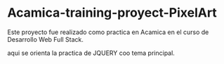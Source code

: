 # Acamica-training-proyect-PixelArt

Este proyecto fue realizado como practica en Acamica en el curso de Desarrollo Web Full Stack.

aqui se orienta la practica de JQUERY coo tema principal.
